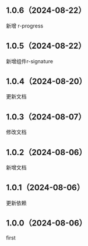 ## 1.0.6（2024-08-22）
新增 r-progress
## 1.0.5（2024-08-22）
新增组件r-signature
## 1.0.4（2024-08-20）
更新文档
## 1.0.3（2024-08-07）
修改文档
## 1.0.2（2024-08-06）
新增文档
## 1.0.1（2024-08-06）
更新依赖
## 1.0.0（2024-08-06）
first
